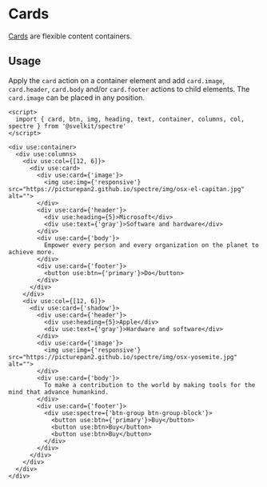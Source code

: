 # Cards

[Cards](https://picturepan2.github.io/spectre/components/cards.html) are flexible content containers.

## Usage

Apply the `card` action on a container element and add `card.image`, `card.header`, `card.body` and/or `card.footer` actions to child elements. The `card.image` can be placed in any position.

```example
<script>
  import { card, btn, img, heading, text, container, columns, col, spectre } from '@svelkit/spectre'
</script>

<div use:container>
  <div use:columns>
    <div use:col={[12, 6]}>
      <div use:card>
        <div use:card={'image'}>
          <img use:img={'responsive'} src="https://picturepan2.github.io/spectre/img/osx-el-capitan.jpg" alt="">
        </div>
        <div use:card={'header'}>
          <div use:heading={5}>Microsoft</div>
          <div use:text={'gray'}>Software and hardware</div>
        </div>
        <div use:card={'body'}>
          Empower every person and every organization on the planet to achieve more.
        </div>
        <div use:card={'footer'}>
          <button use:btn={'primary'}>Do</button>
        </div>
      </div>
    </div>
    <div use:col={[12, 6]}>
      <div use:card={'shadow'}>
        <div use:card={'header'}>
          <div use:heading={5}>Apple</div>
          <div use:text={'gray'}>Hardware and software</div>
        </div>
        <div use:card={'image'}>
          <img use:img={'responsive'} src="https://picturepan2.github.io/spectre/img/osx-yosemite.jpg" alt="">
        </div>
        <div use:card={'body'}>
          To make a contribution to the world by making tools for the mind that advance humankind.
        </div>
        <div use:card={'footer'}>
          <div use:spectre={'btn-group btn-group-block'}>
            <button use:btn={'primary'}>Buy</button>
            <button use:btn>Buy</button>
            <button use:btn>Buy</button>
          </div>
        </div>
      </div>
    </div>
  </div>
</div>
```
